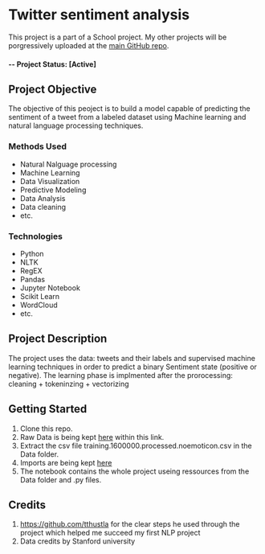 # Twitter sentiment analysis
This project is a part of a School project.
My other projects will be porgressively uploaded at the [main GitHub repo](https://github.com/anisfakhfakh).

#### -- Project Status: [Active]

## Project Objective
The objective of this peoject is to build a model capable of predicting the sentiment of a tweet from a labeled dataset using Machine learning and natural language processing techniques. 


### Methods Used
* Natural Nalguage processing
* Machine Learning
* Data Visualization
* Predictive Modeling
* Data Analysis
* Data cleaning
* etc.

### Technologies
* Python
* NLTK
* RegEX
* Pandas
* Jupyter Notebook
* Scikit Learn
* WordCloud
* etc. 

## Project Description
The project uses the data: tweets and their labels and supervised machine learning techniques in order to predict a binary Sentiment state (positive or negative). The learning phase is implmented after the prorocessing: cleaning + tokeninzing + vectorizing

## Getting Started

1. Clone this repo.
2. Raw Data is being kept [here](https://cs.stanford.edu/people/alecmgo/trainingandtestdata.zip) within this link.
3. Extract the csv file training.1600000.processed.noemoticon.csv in the Data folder.
4. Imports are being kept [here](https://github.com/anisfakhfakh/Twitter-sentiment-analysis/blob/main/imports.py)
5. The notebook contains the whole project useing ressources from the Data folder and .py files.



## Credits
1. https://github.com/tthustla for the clear steps he used through the project which helped me succeed my first NLP project
2. Data credits by Stanford university
